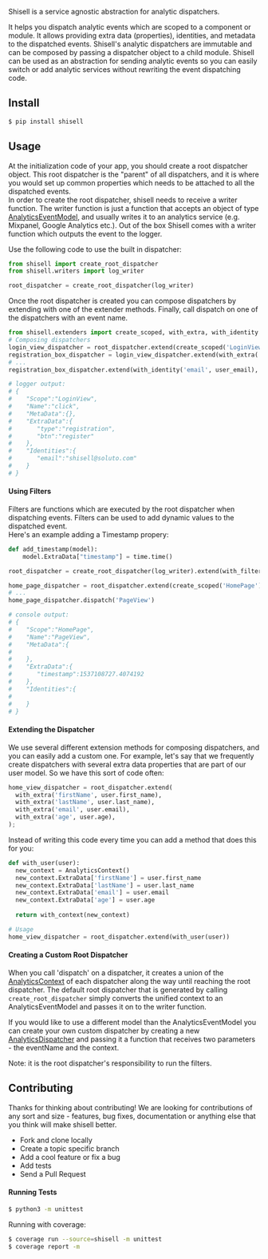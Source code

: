Shisell is a service agnostic abstraction for analytic dispatchers.

It helps you dispatch analytic events which are scoped to a component or module. It allows providing extra data (properties), identities, and metadata to the dispatched events. Shisell's analytic dispatchers are immutable and can be composed by passing a dispatcher object to a child module. Shisell can be used as an abstraction for sending analytic events so you can easily switch or add analytic services without rewriting the event dispatching code.

## Install

```sh
$ pip install shisell
```

## Usage

At the initialization code of your app, you should create a root dispatcher object. This root dispatcher is the "parent" of all dispatchers, and it is where you would set up common properties which needs to be attached to all the dispatched events.  
In order to create the root dispatcher, shisell needs to receive a writer function. The writer function is just a function that accepts an object of type [AnalyticsEventModel](shisell/analytics_event_model.py), and usually writes it to an analytics service (e.g. Mixpanel, Google Analytics etc.). 
Out of the box Shisell comes with a writer function which outputs the event to the logger.

Use the following code to use the built in dispatcher:  

```python
from shisell import create_root_dispatcher
from shisell.writers import log_writer

root_dispatcher = create_root_dispatcher(log_writer)
```

Once the root dispatcher is created you can compose dispatchers by extending with one of the extender methods. Finally, call dispatch on one of the dispatchers with an event name.

```python
from shisell.extenders import create_scoped, with_extra, with_identity
# Composing dispatchers
login_view_dispatcher = root_dispatcher.extend(create_scoped('LoginView'))
registration_box_dispatcher = login_view_dispatcher.extend(with_extra('type', 'registration'))
# ...
registration_box_dispatcher.extend(with_identity('email', user_email), with_extra('btn','register')).dispatch('click')

# logger output:
# {  
#    "Scope":"LoginView",
#    "Name":"click",
#    "MetaData":{},
#    "ExtraData":{  
#       "type":"registration",
#       "btn":"register"
#    },
#    "Identities":{  
#       "email":"shisell@soluto.com"
#    }
# }
```

#### Using Filters

Filters are functions which are executed by the root dispatcher when dispatching events. Filters can be used to add dynamic values to the dispatched event.  
Here's an example adding a Timestamp propery:

```python
def add_timestamp(model):
    model.ExtraData["timestamp"] = time.time()

root_dispatcher = create_root_dispatcher(log_writer).extend(with_filter(add_timestamp))

home_page_dispatcher = root_dispatcher.extend(create_scoped('HomePage'))
# ...
home_page_dispatcher.dispatch('PageView')

# console output:
# {  
#    "Scope":"HomePage",
#    "Name":"PageView",
#    "MetaData":{  
#
#    },
#    "ExtraData":{  
#       "timestamp":1537108727.4074192
#    },
#    "Identities":{  
#
#    }
# }
```

#### Extending the Dispatcher
We use several different extension methods for composing dispatchers, and you can easily add a custom one. For example, let's say that we frequently create dispatchers with several extra data properties that are part of our user model. So we have this sort of code often:

```python
home_view_dispatcher = root_dispatcher.extend(
  with_extra('firstName', user.first_name),
  with_extra('lastName', user.last_name),
  with_extra('email', user.email),
  with_extra('age', user.age),
);
```

Instead of writing this code every time you can add a method that does this for you:

```python
def with_user(user):
  new_context = AnalyticsContext()
  new_context.ExtraData['firstName'] = user.first_name
  new_context.ExtraData['lastName'] = user.last_name
  new_context.ExtraData['email'] = user.email
  new_context.ExtraData['age'] = user.age
  
  return with_context(new_context)

# Usage
home_view_dispatcher = root_dispatcher.extend(with_user(user))
```

#### Creating a Custom Root Dispatcher
When you call 'dispatch' on a dispatcher, it creates a union of the [AnalyticsContext](shisell/analytics_context.py) of each dispatcher along the way until reaching the root dispatcher. The default root dispatcher that is generated by calling `create_root_dispatcher` simply converts the unified context to an AnalyticsEventModel and passes it on to the writer function.

If you would like to use a different model than the AnalyticsEventModel you can create your own custom dispatcher by creating a new [AnalyticsDispatcher](shisell/analytics_dispatcher.py) and passing it a function that receives two parameters - the eventName and the context.

Note: it is the root dispatcher's responsibility to run the filters.

## Contributing
Thanks for thinking about contributing! We are looking for contributions of any sort and size - features, bug fixes, documentation or anything else that you think will make shisell better.
* Fork and clone locally
* Create a topic specific branch
* Add a cool feature or fix a bug
* Add tests
* Send a Pull Request

#### Running Tests
```sh
$ python3 -m unittest
```

Running with coverage:
```sh
$ coverage run --source=shisell -m unittest
$ coverage report -m
```
